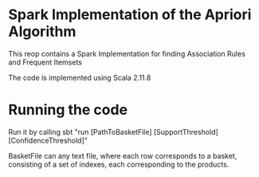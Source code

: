 # Spark Implementation of the Apriori Algorithm

This reop contains a Spark Implementation for finding Association Rules and Frequent Itemsets

The code is implemented using Scala 2.11.8

# Running the code
Run it by calling sbt "run [PathToBasketFile] [SupportThreshold] [ConfidenceThreshold]"

BasketFile can any text file, where each row corresponds to a basket, consisting of a set of indexes, each corresponding to the products.